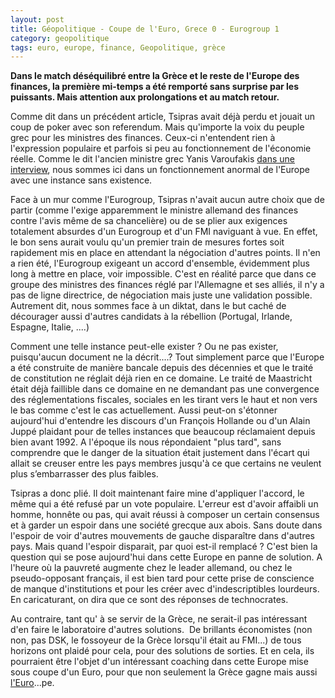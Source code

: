 ```yaml
---
layout: post
title: Géopolitique - Coupe de l'Euro, Grece 0 - Eurogroup 1
category: geopolitique
tags: euro, europe, finance, Geopolitique, grèce
---
```


**Dans le match déséquilibré entre la Grèce et le reste de l'Europe des finances, la première mi-temps a été remporté sans surprise par les puissants. Mais attention aux prolongations et au match retour.**

Comme dit dans un précédent article, Tsipras avait déjà perdu et jouait un coup de poker avec son referendum. Mais qu'importe la voix du peuple grec pour les ministres des finances. Ceux-ci n'entendent rien à l'expression populaire et parfois si peu au fonctionnement de l'économie réelle. Comme le dit l'ancien ministre grec Yanis Varoufakis <a href="http://blogs.mediapart.fr/blog/monica-m/140715/yanis-varoufakis-sur-leurogroupe-et-sur-sa-demission">dans une interview</a>, nous sommes ici dans un fonctionnement anormal de l'Europe avec une instance sans existence.

Face à un mur comme l'Eurogroup, Tsipras n'avait aucun autre choix que de partir (comme l'exige apparemment le ministre allemand des finances contre l'avis même de sa chancelière) ou de se plier aux exigences totalement absurdes d'un Eurogroup et d'un FMI naviguant à vue. En effet, le bon sens aurait voulu qu'un premier train de mesures fortes soit rapidement mis en place en attendant la négociation d'autres points. Il n'en a rien été, l'Eurogroup exigeant un accord d'ensemble, évidemment plus long à mettre en place, voir impossible. C'est en réalité parce que dans ce groupe des ministres des finances réglé par l'Allemagne et ses alliés, il n'y a pas de ligne directrice, de négociation mais juste une validation possible. Autrement dit, nous sommes face à un diktat, dans le but caché de décourager aussi d'autres candidats à la rébellion (Portugal, Irlande, Espagne, Italie, ....)

Comment une telle instance peut-elle exister ? Ou ne pas exister, puisqu'aucun document ne la décrit....? Tout simplement parce que l'Europe a été construite de manière bancale depuis des décennies et que le traité de constitution ne réglait déjà rien en ce domaine. Le traité de Maastricht était déjà faillible dans ce domaine en ne demandant pas une convergence des réglementations fiscales, sociales en les tirant vers le haut et non vers le bas comme c'est le cas actuellement. Aussi peut-on s'étonner aujourd'hui d'entendre les discours d'un François Hollande ou d'un Alain Juppé plaidant pour de telles instances que beaucoup réclamaient depuis bien avant 1992. A l'époque ils nous répondaient "plus tard", sans comprendre que le danger de la situation était justement dans l'écart qui allait se creuser entre les pays membres jusqu'à ce que certains ne veulent plus s’embarrasser des plus faibles.

Tsipras a donc plié. Il doit maintenant faire mine d'appliquer l'accord, le même qui a été refusé par un vote populaire. L'erreur est d'avoir affaibli un homme, honnête ou pas, qui avait réussi à composer un certain consensus et à garder un espoir dans une société grecque aux abois. Sans doute dans l'espoir de voir d'autres mouvements de gauche disparaître dans d'autres pays. Mais quand l'espoir disparait, par quoi est-il remplacé ? C'est bien la question qui se pose aujourd'hui dans cette Europe en panne de solution. A l'heure où la pauvreté augmente chez le leader allemand, ou chez le pseudo-opposant français, il est bien tard pour cette prise de conscience de manque d'institutions et pour les créer avec d'indescriptibles lourdeurs. En caricaturant, on dira que ce sont des réponses de technocrates.

Au contraire, tant qu' à se servir de la Grèce, ne serait-il pas intéressant d'en faire le laboratoire d'autres solutions.  De brillants économistes (non non, pas DSK, le fossoyeur de la Grèce lorsqu'il était au FMI...) de tous horizons ont plaidé pour cela, pour des solutions de sorties. Et en cela, ils pourraient être l'objet d'un intéressant coaching dans cette Europe mise sous coupe d'un Euro, pour que non seulement la Grèce gagne mais aussi<a href="https://sarkofrance.wordpress.com/2015/07/16/le-jour-ou-il-faudra-voter-contre-leuro/"> l'Euro</a>...pe.
